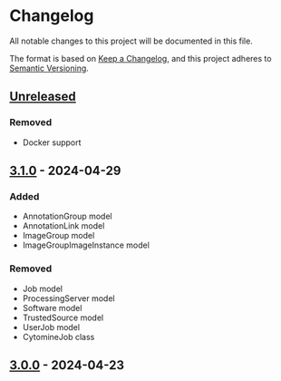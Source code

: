 # Changelog

All notable changes to this project will be documented in this file.

The format is based on [Keep a Changelog](https://keepachangelog.com/en/1.1.0/),
and this project adheres to [Semantic Versioning](https://semver.org/spec/v2.0.0.html).

## [Unreleased]

### Removed

- Docker support

## [3.1.0] - 2024-04-29

### Added

- AnnotationGroup model
- AnnotationLink model
- ImageGroup model
- ImageGroupImageInstance model

### Removed

- Job model
- ProcessingServer model
- Software model
- TrustedSource model
- UserJob model
- CytomineJob class

## [3.0.0] - 2024-04-23

[Unreleased]: https://github.com/cytomine/Cytomine-python-client/compare/3.1.0..HEAD
[3.1.0]: https://github.com/cytomine/Cytomine-python-client/releases/tag/3.1.0
[3.0.0]: https://github.com/cytomine/Cytomine-python-client/releases/tag/3.0.0
